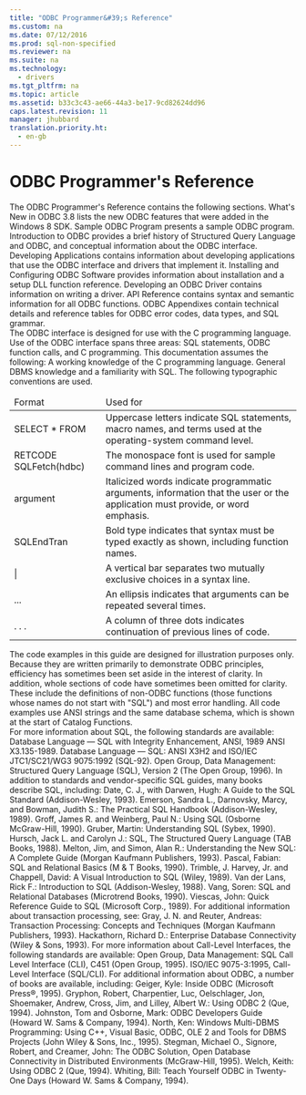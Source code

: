 ```yaml
---
title: "ODBC Programmer&#39;s Reference"
ms.custom: na
ms.date: 07/12/2016
ms.prod: sql-non-specified
ms.reviewer: na
ms.suite: na
ms.technology: 
  - drivers
ms.tgt_pltfrm: na
ms.topic: article
ms.assetid: b33c3c43-ae66-44a3-be17-9cd82624dd96
caps.latest.revision: 11
manager: jhubbard
translation.priority.ht: 
  - en-gb
---
```

# ODBC Programmer&#39;s Reference
<?xml version="1.0" encoding="utf-8"?>
<developerConceptualDocument xmlns="http://ddue.schemas.microsoft.com/authoring/2003/5" xmlns:xlink="http://www.w3.org/1999/xlink" xmlns:xsi="http://www.w3.org/2001/XMLSchema-instance" xsi:schemaLocation="http://ddue.schemas.microsoft.com/authoring/2003/5 http://dduestorage.blob.core.windows.net/ddueschema/developer.xsd">
  <introduction>
    <para>The <legacyItalic>ODBC Programmer's Reference</legacyItalic> contains the following sections.</para>
    <list class="bullet">
      <listItem>
        <para>
          <link xlink:href="854f0bb4-17e9-489b-9595-eefffb8ba99f">What's New in ODBC 3.8</link> lists the new ODBC features that were added in the Windows 8 SDK.</para>
      </listItem>
      <listItem>
        <para>
          <link xlink:href="38ae6b7f-f53b-48a7-8fe5-4bbd6e0e414b">Sample ODBC Program</link> presents a sample ODBC program.</para>
      </listItem>
      <listItem>
        <para>
          <legacyLink xlink:href="dbe0b5a3-d7fa-440d-80b4-6cc00de159dc">Introduction to ODBC</legacyLink> provides a brief history of Structured Query Language and ODBC, and conceptual information about the ODBC interface.</para>
      </listItem>
      <listItem>
        <para>
          <legacyLink xlink:href="0dd1a3b6-69dc-462f-9290-12ebee2b4a2a">Developing Applications</legacyLink> contains information about developing applications that use the ODBC interface and drivers that implement it.</para>
      </listItem>
      <listItem>
        <para>
          <legacyLink xlink:href="e2580f7d-d614-4e14-a9a3-804e8061b00e">Installing and Configuring ODBC Software</legacyLink> provides information about installation and a setup DLL function reference.</para>
      </listItem>
      <listItem>
        <para>
          <link xlink:href="3225a011-5605-46ba-bb74-1ca6106a5271">Developing an ODBC Driver</link> contains information on writing a driver.</para>
      </listItem>
      <listItem>
        <para>
          <legacyLink xlink:href="1ba0f6cc-dfa7-4fe8-8bc2-f862b386156d">API Reference</legacyLink> contains syntax and semantic information for all ODBC functions.</para>
      </listItem>
      <listItem>
        <para>
          <legacyLink xlink:href="3331aa89-24d0-4c0e-b377-c720c1107ad5">ODBC Appendixes</legacyLink> contain technical details and reference tables for ODBC error codes, data types, and SQL grammar.</para>
      </listItem>
    </list>
  </introduction>
  <section>
    <title>Working with the ODBC Documentation</title>
    <content>
      <para>The ODBC interface is designed for use with the C programming language. Use of the ODBC interface spans three areas: SQL statements, ODBC function calls, and C programming. This documentation assumes the following:  </para>
      <list class="bullet">
        <listItem>
          <para>A working knowledge of the C programming language.</para>
        </listItem>
        <listItem>
          <para>General DBMS knowledge and a familiarity with SQL.</para>
        </listItem>
      </list>
      <para>The following typographic conventions are used.</para>
      <table xmlns:caps="http://schemas.microsoft.com/build/caps/2013/11">
        <thead>
          <tr>
            <TD>
              <para>Format</para>
            </TD>
            <TD>
              <para>Used for</para>
            </TD>
          </tr>
        </thead>
        <tbody>
          <tr>
            <TD>
              <para>SELECT * FROM</para>
            </TD>
            <TD>
              <para>Uppercase letters indicate SQL statements, macro names, and terms used at the operating-system command level.</para>
            </TD>
          </tr>
          <tr>
            <TD>
              <para>
                <codeInline>RETCODE SQLFetch(hdbc)</codeInline>
              </para>
            </TD>
            <TD>
              <para>The monospace font is used for sample command lines and program code.</para>
            </TD>
          </tr>
          <tr>
            <TD>
              <para>
                <legacyItalic>argument</legacyItalic>
              </para>
            </TD>
            <TD>
              <para>Italicized words indicate programmatic arguments, information that the user or the application must provide, or word emphasis.</para>
            </TD>
          </tr>
          <tr>
            <TD>
              <para>
                <legacyBold>SQLEndTran</legacyBold>
              </para>
            </TD>
            <TD>
              <para>Bold type indicates that syntax must be typed exactly as shown, including function names.</para>
            </TD>
          </tr>
          <tr>
            <TD>
              <para>|</para>
            </TD>
            <TD>
              <para>A vertical bar separates two mutually exclusive choices in a syntax line.</para>
            </TD>
          </tr>
          <tr>
            <TD>
              <para>...</para>
            </TD>
            <TD>
              <para>An ellipsis indicates that arguments can be repeated several times.</para>
            </TD>
          </tr>
          <tr>
            <TD>
              <para>. . .</para>
            </TD>
            <TD>
              <para>A column of three dots indicates continuation of previous lines of code.</para>
            </TD>
          </tr>
        </tbody>
      </table>
    </content>
  </section>
  <section>
    <title>About the Code Examples</title>
    <content>
      <para>The code examples in this guide are designed for illustration purposes only. Because they are written primarily to demonstrate ODBC principles, efficiency has sometimes been set aside in the interest of clarity. In addition, whole sections of code have sometimes been omitted for clarity. These include the definitions of non-ODBC functions (those functions whose names do not start with "SQL") and most error handling.</para>
      <para>All code examples use ANSI strings and the same database schema, which is shown at the start of <legacyLink xlink:href="81ba9453-c085-47c0-b411-90ca6a5ee428">Catalog Functions</legacyLink>.</para>
    </content>
  </section>
  <section>
    <title>Recommended Reading</title>
    <content>
      <para>For more information about SQL, the following standards are available:  </para>
      <list class="bullet">
        <listItem>
          <para>Database Language — SQL with Integrity Enhancement, ANSI, 1989 ANSI X3.135-1989.</para>
        </listItem>
        <listItem>
          <para>Database Language — SQL: ANSI X3H2 and ISO/IEC JTC1/SC21/WG3 9075:1992 (SQL-92).</para>
        </listItem>
        <listItem>
          <para>Open Group, Data Management: Structured Query Language (SQL), Version 2 (The Open Group, 1996). </para>
        </listItem>
      </list>
      <para>In addition to standards and vendor-specific SQL guides, many books describe SQL, including:  </para>
      <list class="bullet">
        <listItem>
          <para>Date, C. J., with Darwen, Hugh: <legacyItalic>A Guide to the SQL Standard</legacyItalic> (Addison-Wesley, 1993).</para>
        </listItem>
        <listItem>
          <para>Emerson, Sandra L., Darnovsky, Marcy, and Bowman, Judith S.: <legacyItalic>The Practical SQL Handbook</legacyItalic> (Addison-Wesley, 1989).</para>
        </listItem>
        <listItem>
          <para>Groff, James R. and Weinberg, Paul N.: <legacyItalic>Using SQL</legacyItalic> (Osborne McGraw-Hill, 1990).</para>
        </listItem>
        <listItem>
          <para>Gruber, Martin: <legacyItalic>Understanding SQL</legacyItalic> (Sybex, 1990).</para>
        </listItem>
        <listItem>
          <para>Hursch, Jack L. and Carolyn J.: <legacyItalic>SQL, The Structured Query Language</legacyItalic> (TAB Books, 1988).</para>
        </listItem>
        <listItem>
          <para>Melton, Jim, and Simon, Alan R.: <legacyItalic>Understanding the New SQL: A Complete Guide</legacyItalic> (Morgan Kaufmann Publishers, 1993).</para>
        </listItem>
        <listItem>
          <para>Pascal, Fabian: <legacyItalic>SQL and Relational Basics</legacyItalic> (M &amp; T Books, 1990).</para>
        </listItem>
        <listItem>
          <para>Trimble, J. Harvey, Jr. and Chappell, David: <legacyItalic>A Visual Introduction to SQL</legacyItalic> (Wiley, 1989).</para>
        </listItem>
        <listItem>
          <para>Van der Lans, Rick F.: <legacyItalic>Introduction to SQL</legacyItalic> (Addison-Wesley, 1988).</para>
        </listItem>
        <listItem>
          <para>Vang, Soren: <legacyItalic>SQL and Relational Databases</legacyItalic> (Microtrend Books, 1990).</para>
        </listItem>
        <listItem>
          <para>Viescas, John: <legacyItalic>Quick Reference Guide to SQL</legacyItalic> (Microsoft Corp., 1989).</para>
        </listItem>
      </list>
      <para>For additional information about transaction processing, see:  </para>
      <list class="bullet">
        <listItem>
          <para>Gray, J. N. and Reuter, Andreas: <legacyItalic>Transaction Processing: Concepts and Techniques</legacyItalic> (Morgan Kaufmann Publishers, 1993).</para>
        </listItem>
        <listItem>
          <para>Hackathorn, Richard D.: <legacyItalic>Enterprise Database Connectivity</legacyItalic> (Wiley &amp; Sons, 1993).</para>
        </listItem>
      </list>
      <para>For more information about Call-Level Interfaces, the following standards are available:  </para>
      <list class="bullet">
        <listItem>
          <para>Open Group, <legacyItalic>Data Management: SQL Call Level Interface (CLI), C451</legacyItalic> (Open Group, 1995).</para>
        </listItem>
        <listItem>
          <para>ISO/IEC 9075-3:1995, Call-Level Interface (SQL/CLI).</para>
        </listItem>
      </list>
      <para>For additional information about ODBC, a number of books are available, including:  </para>
      <list class="bullet">
        <listItem>
          <para>Geiger, Kyle: <legacyItalic>Inside ODBC</legacyItalic> (Microsoft Press®, 1995).</para>
        </listItem>
        <listItem>
          <para>Gryphon, Robert, Charpentier, Luc, Oelschlager, Jon, Shoemaker, Andrew, Cross, Jim, and Lilley, Albert W.: <legacyItalic>Using ODBC 2</legacyItalic> (Que, 1994).</para>
        </listItem>
        <listItem>
          <para>Johnston, Tom and Osborne, Mark: <legacyItalic>ODBC Developers Guide</legacyItalic> (Howard W. Sams &amp; Company, 1994).</para>
        </listItem>
        <listItem>
          <para>North, Ken: <legacyItalic>Windows Multi-DBMS Programming: Using C++, Visual Basic, ODBC, OLE 2 and Tools for DBMS Projects</legacyItalic> (John Wiley &amp; Sons, Inc., 1995).</para>
        </listItem>
        <listItem>
          <para>Stegman, Michael O., Signore, Robert, and Creamer, John: <legacyItalic>The ODBC Solution, Open Database Connectivity in Distributed Environments</legacyItalic> (McGraw-Hill, 1995).</para>
        </listItem>
        <listItem>
          <para>Welch, Keith: <legacyItalic>Using ODBC 2</legacyItalic> (Que, 1994).</para>
        </listItem>
        <listItem>
          <para>Whiting, Bill: <legacyItalic>Teach Yourself ODBC in Twenty-One Days</legacyItalic> (Howard W. Sams &amp; Company, 1994).</para>
        </listItem>
      </list>
    </content>
  </section>
  <relatedTopics />
</developerConceptualDocument>